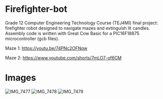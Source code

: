 # Firefighter-bot

Grade 12 Computer Engineering Technology Course (TEJ4MI) final project: firefighter robot designed to navigate mazes and extinguish lit candles. Assembly code is written with Great Cow Basic for a PIC16F18875 microcontroller (gcb files). 

Maze 1: https://youtu.be/74PNc2OFNqw

Maze 2: https://www.youtube.com/shorts/7mLO7-of6CM 

# Images
![IMG_7477](https://github.com/Timmylu414/Firefighter-bot/assets/75452456/d2a4db68-8db1-4f3d-bb11-854547991be2)
![IMG_7478](https://github.com/Timmylu414/Firefighter-bot/assets/75452456/92b9454c-8238-4f32-aba8-24efc6f19ff0)
![IMG_7479](https://github.com/Timmylu414/Firefighter-bot/assets/75452456/57834d3b-ec34-4c40-b200-3fe8050eedd3)

